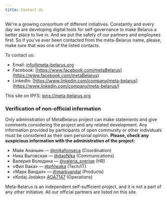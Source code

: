 ```yaml
---
title: Contact Us
---
```

We're a growing consortium of different initiatives. Constantly and every
day we are developing digital tools for self-governance to make Belarus a
better place to live in. And we put the safety of our partners and employees
first. So if you've ever been contacted from the meta-Belarus name, please,
make sure that was one of the listed contacts.

To contact us:

 - Email: info@meta-belarus.org
 - Facebook: [https://www.facebook.com/metaBelarus](https://www.facebook.com/metaBelarus)
 - LinkedIn: [https://www.linkedin.com/company/meta-belarus](https://www.linkedin.com/company/meta-belarus/)

This site on IPFS: [ipns://meta-belarus.org](ipns://meta-belarus.org)

### Verification of non-official information

Only administration of MetaBelarus project can make statements and give
comments considering the project and any related development. Any
information provided by participants of open community or other individuals
must be considered as their own personal opinion. **Please, check any suspicious
information with the administration of the project:**

- Майк Ананьин — [@mikafonseca](https://t.me/mikafonseca) (Coordination)
- Ника Выговская — [@daoNika](https://t.me/daoNika) (Communications)
- Валерия Володина — [@valeria_sverige](https://t.me/valeria_sverige) (HR)
- «Фил Вака» — [@pfilwaka](https://t.me/pfilwaka) (Tech/IT)
- «Марк Вандал» — [@markvandal](https://t.me/markvandal) (Products)
- «Kodaj Jodako» [AOA7147](https://t.me/AOA7147) (Operations)

Meta-Belarus is an independent self-sufficient project, and it is not
a part of any other initiative. All our official partners are listed
on this site.
